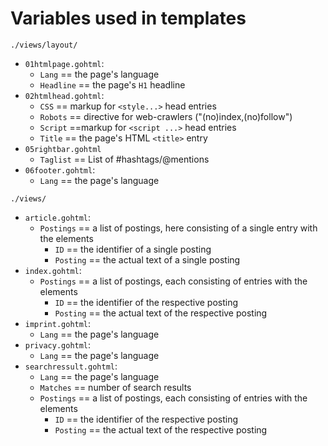 # Variables used in templates

`./views/layout/`

* `01htmlpage.gohtml`:
  + `Lang` == the page's language
  + `Headline` == the page's `H1` headline
* `02htmlhead.gohtml`:
  + `CSS` == markup for `<style...>` head entries
  + `Robots` == directive for web-crawlers ("(no)index,(no)follow")
  + `Script` ==markup for `<script ...>` head entries
  + `Title` == the page's HTML `<title>` entry
* `05rightbar.gohtml`
  + `Taglist` == List of #hashtags/@mentions
* `06footer.gohtml`:
  + `Lang` == the page's language

`./views/`

* `article.gohtml`:
  + `Postings` == a list of postings, here consisting of a single entry with the elements
    - `ID` == the identifier of a single posting
    - `Posting` == the actual text of a single posting
* `index.gohtml`:
  + `Postings` == a list of postings, each consisting of entries with the elements
    - `ID` == the identifier of the respective posting
    - `Posting` == the actual text of the respective posting
* `imprint.gohtml`:
  + `Lang` == the page's language
* `privacy.gohtml`:
  + `Lang` == the page's language
* `searchressult.gohtml`:
  + `Lang` == the page's language
  + `Matches` == number of search results
  + `Postings` == a list of postings, each consisting of entries with the elements
    - `ID` == the identifier of the respective posting
    - `Posting` == the actual text of the respective posting
